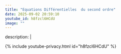 ```yaml
---
title: "Equations Différentielles  du second ordre"
date: 2025-09-02 20:59:10 
youtube_id: h8fzcl6HCdU
image: ""
---
```

description: |
  
{% include youtube-privacy.html id="h8fzcl6HCdU" %}
